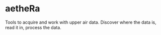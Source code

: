 aetheRa
=======

Tools to acquire and work with upper air data. Discover where the data is, read it in, process the data.
